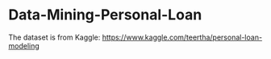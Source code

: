 # Data-Mining-Personal-Loan

The dataset is from Kaggle: https://www.kaggle.com/teertha/personal-loan-modeling
